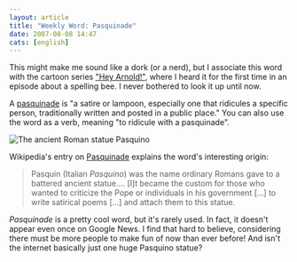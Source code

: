 ```yaml
---
layout: article
title: "Weekly Word: Pasquinade"
date: 2007-08-08 14:47
cats: [english]
---
```

This might make me sound like a dork (or a nerd), but I associate this word with the cartoon series <a href="http://en.wikipedia.org/wiki/Hey_Arnold!">"Hey Arnold!"</a>, where I heard it for the first time in an episode about a spelling bee. I never bothered to look it up until now.

A <a href="http://dictionary.reference.com/browse/pasquinade">pasquinade</a> is "a satire or lampoon, especially one that ridicules a specific person, traditionally written and posted in a public place." You can also use the word as a verb, meaning "to ridicule with a pasquinade".

<div class="figureright"><img src="http://learningnerd.com/images/pasquinade.jpg" alt="The ancient Roman statue Pasquino" /></div>

Wikipedia's entry on <a href="http://en.wikipedia.org/wiki/Pasquinade">Pasquinade</a> explains the word's interesting origin:

<blockquote>
Pasquin (Italian <em>Pasquino</em>) was the name ordinary Romans gave to a battered ancient statue.... [I]t became the custom for those who wanted to criticize the Pope or individuals in his government [...] to write satirical poems [...] and attach them to this statue.
</blockquote>

<em>Pasquinade</em> is a pretty cool word, but it's rarely used. In fact, it doesn't appear even once on Google News. I find that hard to believe, considering there must be more people to make fun of now than ever before! And isn't the internet basically just one huge Pasquino statue?
